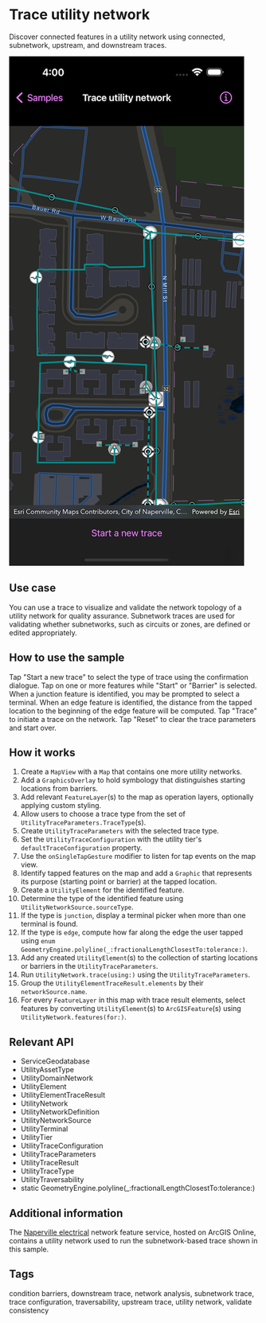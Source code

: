 # Trace utility network

Discover connected features in a utility network using connected, subnetwork, upstream, and downstream traces.

![Image of trace utility network](trace-utility-network.png)

## Use case

You can use a trace to visualize and validate the network topology of a utility network for quality assurance. Subnetwork traces are used for validating whether subnetworks, such as circuits or zones, are defined or edited appropriately.

## How to use the sample

Tap "Start a new trace" to select the type of trace using the confirmation dialogue. Tap on one or more features while "Start" or "Barrier" is selected. When a junction feature is identified, you may be prompted to select a terminal. When an edge feature is identified, the distance from the tapped location to the beginning of the edge feature will be computed. Tap "Trace" to initiate a trace on the network. Tap "Reset" to clear the trace parameters and start over.

## How it works

1. Create a `MapView` with a `Map` that contains one more utility networks.
2. Add a `GraphicsOverlay` to hold symbology that distinguishes starting locations from barriers.
3. Add relevant `FeatureLayer`(s) to the map as operation layers, optionally applying custom styling.
4. Allow users to choose a trace type from the set of `UtilityTraceParameters.TraceType`(s).
5. Create `UtilityTraceParameters` with the selected trace type.
6. Set the `UtilityTraceConfiguration` with the utility tier's `defaultTraceConfiguration` property.
7. Use the `onSingleTapGesture` modifier to listen for tap events on the map view.
8. Identify tapped features on the map and add a `Graphic` that represents its purpose (starting point or barrier) at the tapped location.
9. Create a `UtilityElement` for the identified feature.
10. Determine the type of the identified feature using `UtilityNetworkSource.sourceType`.
11. If the type is `junction`, display a terminal picker when more than one terminal is found.
12. If the type is `edge`, compute how far along the edge the user tapped using `enum GeometryEngine.polyline(_:fractionalLengthClosestTo:tolerance:)`.
13. Add any created `UtilityElement`(s) to the collection of starting locations or barriers in the `UtilityTraceParameters`.
14. Run `UtilityNetwork.trace(using:)` using the `UtilityTraceParameters`.
15. Group the `UtilityElementTraceResult.elements` by their `networkSource.name`.
16. For every `FeatureLayer` in this map with trace result elements, select features by converting `UtilityElement`(s) to `ArcGISFeature`(s) using `UtilityNetwork.features(for:)`.

## Relevant API

* ServiceGeodatabase
* UtilityAssetType
* UtilityDomainNetwork
* UtilityElement
* UtilityElementTraceResult
* UtilityNetwork
* UtilityNetworkDefinition
* UtilityNetworkSource
* UtilityTerminal
* UtilityTier
* UtilityTraceConfiguration
* UtilityTraceParameters
* UtilityTraceResult
* UtilityTraceType
* UtilityTraversability
* static GeometryEngine.polyline(_:fractionalLengthClosestTo:tolerance:)

## Additional information

The [Naperville electrical](https://sampleserver7.arcgisonline.com/server/rest/services/UtilityNetwork/NapervilleElectric/FeatureServer) network feature service, hosted on ArcGIS Online, contains a utility network used to run the subnetwork-based trace shown in this sample.

## Tags

condition barriers, downstream trace, network analysis, subnetwork trace, trace configuration, traversability, upstream trace, utility network, validate consistency
